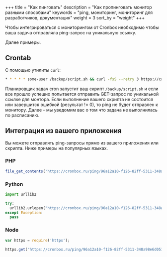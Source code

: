 +++
title = "Как пинговать"
description = "Как пропинговать монитор разными способами"
keywords = "ping, мониторинг, мониторинг для разработчиков, документация"
weight = 3
sort_by = "weight"
+++

Чтобы интегрироваться с мониторингом от Cronbox необходимо чтобы ваша задача
отправляла ping-запрос на уникальную ссылку.

Далее примеры.

## Crontab

С помощью утилиты `curl`:

```bash
* * * * * some-user /backup/script.sh && curl -fsS --retry 3 https://cronbox.ru/ping/96a12a10-f126-82ff-5311-348a98e6d051 
```

Планировщик задач cron запустит ваш скрипт `/backup/script.sh` и если все прошло успешно попытается отправить 
GET-запрос по уникальной ссылке для монтора. Если выполнение вашего скрипта не состоится или 
завершится ошибкой (результат != 0), то
ping не будет отправлен к монитору. Далее - мы уведомим вас о том что задача не выполнилась по расписанию.

## Интеграция из вашего приложения

Вы можете отправлять ping-запросы прямо из вашего приложения или скрипта. Ниже примеры
на популярных языках.

### PHP

```php
file_get_contents("https://cronbox.ru/ping/96a12a10-f126-82ff-5311-348a98e6d051");
```

### Python

```python
import urllib2

try:
  urllib2.urlopen("https://cronbox.ru/ping/96a12a10-f126-82ff-5311-348a98e6d051")
except Exception:
  pass
```

### Node

```javascript
var https = require('https');

https.get("https://cronbox.ru/ping/96a12a10-f126-82ff-5311-348a98e6d051");
```